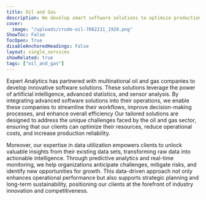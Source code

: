 ```yaml
---
title: Oil and Gas
description: We develop smart software solutions to optimize production.
cover:
  image: "/uploads/crude-oil-7062211_1920.png"
ShowToc: False
TocOpen: True
disableAnchoredHeadings: False
layout: single_services
showRelated: true
tags: ["oil_and_gas"]
---
```


Expert Analytics has partnered with multinational oil and gas companies to develop innovative software solutions.
These solutions leverage the power of artificial intelligence, advanced statistics, and sensor analysis.
By integrating advanced software solutions into their operations, we enable these companies to streamline their workflows,
improve decision-making processes, and enhance overall efficiency
Our tailored solutions are designed to address the unique challenges faced by the oil and gas sector, ensuring that
our clients can optimize their resources, reduce operational costs, and increase production reliability.

Moreover, our expertise in data utilization empowers clients to unlock valuable insights from their existing data sets,
transforming raw data into actionable intelligence.
Through predictive analytics and real-time monitoring, we help organizations anticipate challenges, mitigate risks, and
identify new opportunities for growth.
This data-driven approach not only enhances operational performance but also supports strategic planning and
long-term sustainability, positioning our clients at the forefront of industry innovation and competitiveness.
